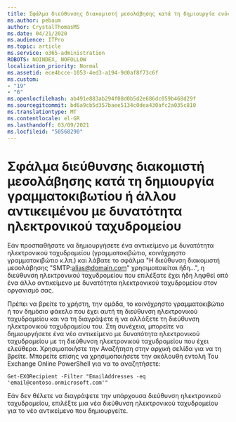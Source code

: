 ```yaml
---
title: Σφάλμα διεύθυνσης διακομιστή μεσολάβησης κατά τη δημιουργία ενός κοινόχρηστου γραμματοκιβωτίου
ms.author: pebaum
author: CrystalThomasMS
ms.date: 04/21/2020
ms.audience: ITPro
ms.topic: article
ms.service: o365-administration
ROBOTS: NOINDEX, NOFOLLOW
localization_priority: Normal
ms.assetid: ece4bcce-1053-4ed3-a194-9d0af8f73c6f
ms.custom:
- "19"
- "6"
ms.openlocfilehash: ab491e883ab294f08d0b5d2e686dc059b468d29f
ms.sourcegitcommit: bd6a9cb5d357baee5134c0dea430afc2a035c810
ms.translationtype: MT
ms.contentlocale: el-GR
ms.lasthandoff: 03/09/2021
ms.locfileid: "50568290"
---
```

# <a name="proxy-address-error-while-creating-a-mailbox-or-other-email-enabled-object"></a>Σφάλμα διεύθυνσης διακομιστή μεσολάβησης κατά τη δημιουργία γραμματοκιβωτίου ή άλλου αντικειμένου με δυνατότητα ηλεκτρονικού ταχυδρομείου

Εάν προσπαθήσατε να δημιουργήσετε ένα αντικείμενο με δυνατότητα ηλεκτρονικού ταχυδρομείου (γραμματοκιβώτιο, κοινόχρηστο γραμματοκιβώτιο κ.λπ.) και λάβατε το σφάλμα "Η διεύθυνση διακομιστή μεσολάβησης "SMTP:alias@domain.com" χρησιμοποιείται ήδη...", η διεύθυνση ηλεκτρονικού ταχυδρομείου που επιλέξατε έχει ήδη ληφθεί από ένα άλλο αντικείμενο με δυνατότητα ηλεκτρονικού ταχυδρομείου στον οργανισμό σας.
  
Πρέπει να βρείτε το χρήστη, την ομάδα, το κοινόχρηστο γραμματοκιβώτιο ή τον δημόσιο φάκελο που έχει αυτή τη διεύθυνση ηλεκτρονικού ταχυδρομείου και να τη διαγράψετε ή να αλλάξετε τη διεύθυνση ηλεκτρονικού ταχυδρομείου του. Στη συνέχεια, μπορείτε να δημιουργήσετε ένα νέο αντικείμενο με δυνατότητα ηλεκτρονικού ταχυδρομείου με τη διεύθυνση ηλεκτρονικού ταχυδρομείου που έχει ελεύθερα. Χρησιμοποιήστε την Αναζήτηση στην αρχική σελίδα για να τη βρείτε. Μπορείτε επίσης να χρησιμοποιήσετε την ακόλουθη εντολή Του Exchange Online PowerShell για να το αναζητήσετε:

`
    Get-EXORecipient -Filter "EmailAddresses -eq 'email@contoso.onmicrosoft.com'"
`
  
Εάν δεν θέλετε να διαγράψετε την υπάρχουσα διεύθυνση ηλεκτρονικού ταχυδρομείου, επιλέξτε μια νέα διεύθυνση ηλεκτρονικού ταχυδρομείου για το νέο αντικείμενο που δημιουργείτε.
  